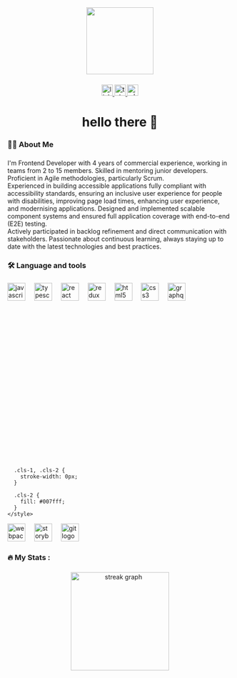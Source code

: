 <div align="center">
  <img height="150" src="https://media.giphy.com/media/M9gbBd9nbDrOTu1Mqx/giphy.gif"  />
</div>

###

<div align="center">
  <a href="https://www.linkedin.com/in/alex-svirzhevskij/?locale=en_US" target="_blank">
    <img src="https://img.shields.io/static/v1?message=LinkedIn&logo=linkedin&label=&color=0077B5&logoColor=white&labelColor=&style=for-the-badge" height="25" alt="linkedin logo"  />
  </a>
  <a href="@alexander_svirzhevsky" target="_blank">
    <img src="https://img.shields.io/static/v1?message=Telegram&logo=telegram&label=&color=2CA5E0&logoColor=white&labelColor=&style=for-the-badge" height="25" alt="telegram logo"  />
  </a>
  <a href="+375297984910" target="_blank">
    <img src="https://img.shields.io/static/v1?message=Whatsapp&logo=whatsapp&label=&color=25D366&logoColor=white&labelColor=&style=for-the-badge" height="25" alt="whatsapp logo"  />
  </a>
</div>

###

<h1 align="center">hello there 👋</h1>

###

<h3 align="left">👩‍💻  About Me</h3>

###

<p align="left">I'm Frontend Developer with 4 years of commercial experience, working in teams from 2 to 15 members. Skilled in mentoring junior developers. Proficient in Agile methodologies, particularly Scrum.<br>Experienced in building accessible applications fully compliant with accessibility standards, ensuring an inclusive user experience for people with disabilities, improving page load times, enhancing user experience, and modernising applications. Designed and implemented scalable component systems and ensured full application coverage with end-to-end (E2E) testing. <br>Actively participated in backlog refinement and direct communication with stakeholders. Passionate about continuous learning, always staying up to date with the latest technologies and best practices.</p>

###

<h3 align="left">🛠 Language and tools</h3>

###

<div align="left">
  <img src="https://cdn.jsdelivr.net/gh/devicons/devicon/icons/javascript/javascript-original.svg" height="40" alt="javascript logo"  />
  <img width="12" />
  <img src="https://cdn.jsdelivr.net/gh/devicons/devicon/icons/typescript/typescript-original.svg" height="40" alt="typescript logo"  />
  <img width="12" />
  <img src="https://cdn.jsdelivr.net/gh/devicons/devicon/icons/react/react-original.svg" height="40" alt="react logo"  />
  <img width="12" />
  <img src="https://cdn.jsdelivr.net/gh/devicons/devicon/icons/redux/redux-original.svg" height="40" alt="redux logo"  />
  <img width="12" />
  <img src="https://cdn.jsdelivr.net/gh/devicons/devicon/icons/html5/html5-original.svg" height="40" alt="html5 logo"  />
  <img width="12" />
  <img src="https://cdn.jsdelivr.net/gh/devicons/devicon/icons/css3/css3-original.svg" height="40" alt="css3 logo"  />
  <img width="12" />
  <img src="https://cdn.jsdelivr.net/gh/devicons/devicon/icons/graphql/graphql-plain.svg" height="40" alt="graphql logo"  />
  <img width="12" />
<?xml version="1.0" encoding="UTF-8"?>
<svg id="katman_1" data-name="katman 1" xmlns="http://www.w3.org/2000/svg" version="1.1" viewBox="0 0 841.89 595.28">
  <defs>
    <style>
      .cls-1 {
        fill: #090b0b;
      }

      .cls-1, .cls-2 {
        stroke-width: 0px;
      }

      .cls-2 {
        fill: #007fff;
      }
    </style>
  </defs>
  <path class="cls-2" d="M149.21,241.35l-65.47-38.05c-1.44-.83-3.29-.34-4.13,1.1-.27.47-.41,1.01-.4,1.55v105.88c0,1.09.6,2.05,1.51,2.6l24.46,14.38c1.44.83,3.29.34,4.13-1.11.26-.45.4-.97.4-1.49v-69.1c.01-.67.56-1.2,1.23-1.19.21,0,.41.06.58.16l37.75,21.62c3.75,2.14,8.35,2.12,12.08-.06l36.84-21.56c.58-.33,1.32-.14,1.65.44.1.18.16.38.16.58v33.82c0,2.1-1.11,4.04-2.9,5.13l-37.93,23.31c-.91.55-1.46,1.54-1.45,2.6v34.07c0,1.09.54,2.05,1.39,2.6l49.71,31.41c3.87,2.44,8.77,2.48,12.68.12l63.18-37.45c3.69-2.19,5.94-6.16,5.92-10.45v-65.29c0-1.67-1.33-3.03-3-3.04-.56,0-1.11.15-1.59.44l-19.99,12.08c-3.61,2.17-5.83,6.06-5.86,10.27v32.8c0,1.07-.58,2.06-1.51,2.6l-37.39,22.05c-3.81,2.23-8.53,2.21-12.32-.06l-20.11-12.08c-1.42-.87-1.87-2.73-1-4.15.22-.37.52-.68.88-.92l36.36-23.98c3.39-2.23,5.44-6.02,5.44-10.09v-96.94c-.01-1.67-1.37-3.01-3.04-3-.52,0-1.04.14-1.49.4l-64.63,37.99c-3.75,2.18-8.39,2.18-12.14,0Z"/>
  <path class="cls-2" d="M290.61,208.91v20.66c0,4.17-2.14,8.06-5.68,10.27l-19.93,12.38c-1.42.87-3.28.42-4.15-1.01-.29-.48-.44-1.03-.44-1.59v-21.62c0-4.31,2.31-8.29,6.04-10.45l19.63-11.23c1.44-.83,3.29-.34,4.13,1.11.26.45.4.97.4,1.49Z"/>
  <path class="cls-1" d="M383.51,336.6v-109.93h27.18l45.66,63.42-20.05-.12,45.78-63.3h26.82v109.93h-29.84v-30.32c0-9,.18-17.27.6-24.76.42-7.67,1.27-15.4,2.54-23.13l3.14,9.72-34.07,43.97h-10.39l-33.95-44.39,3.5-9.3c1.21,7.55,2.05,15.1,2.48,22.65.42,7.49.6,15.95.6,25.25v30.32h-30.02ZM594.19,337.57c-10.69,0-20.17-2.11-28.39-6.28-7.9-3.92-14.55-9.97-19.21-17.46-4.54-7.65-6.87-16.41-6.7-25.31v-61.85h31.41v60.94c0,4.59.97,8.64,2.96,12.08,1.99,3.44,4.71,6.1,8.15,8.03,3.63,1.91,7.68,2.87,11.78,2.78,4.59,0,8.7-.91,12.26-2.78,3.62-1.93,6.46-4.59,8.46-8.03,2.11-3.44,3.14-7.49,3.14-12.08v-60.94h30.5v61.85c.28,18.06-9.82,34.69-25.97,42.76-8.03,4.17-17.52,6.28-28.39,6.28ZM681.23,336.6v-26.09h25.31v-57.74h-25.31v-26.09h81.54v26.09h-25.19v57.74h25.13v26.09h-81.54.06Z"/>
</svg>
  <img src="https://cdn.jsdelivr.net/gh/devicons/devicon/icons/webpack/webpack-original.svg" height="40" alt="webpack logo"  />
  <img width="12" />
  <img src="https://cdn.jsdelivr.net/gh/devicons/devicon/icons/storybook/storybook-original.svg" height="40" alt="storybook logo"  />
  <img width="12" />
  <img src="https://cdn.jsdelivr.net/gh/devicons/devicon/icons/git/git-original.svg" height="40" alt="git logo"  />
</div>

###

<h3 align="left">🔥   My Stats :</h3>

###

<div align="center">
  <img src="https://streak-stats.demolab.com?user=alexander-svirzhevsky&locale=en&mode=daily&theme=dark&hide_border=false&border_radius=5&order=3" height="220" alt="streak graph"  />
</div>

###
